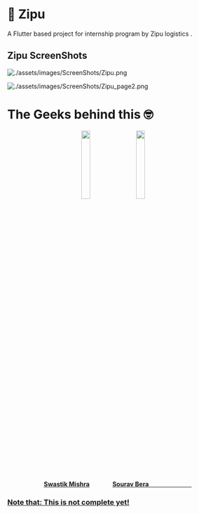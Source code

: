 # :rocket: Zipu
A Flutter based project for internship program by Zipu logistics .

## Zipu ScreenShots


![./assets/images/ScreenShots/Zipu.png](./assets/images/ScreenShots/Zipu.png)

![./assets/images/ScreenShots/Zipu_page2.png](./assets/images/ScreenShots/Zipu_page2.png)




<h1 align= "left"><b>The Geeks behind this 🤓</b></h1>

<p align="center">
<img width=20% src="https://avatars0.githubusercontent.com/u/11945973?s=50&u=631b3ec8f1cc7a2d3937cd8d60dd562887557ae2&v=4">&ensp;&ensp;&ensp;
<img width=20% src="https://avatars2.githubusercontent.com/u/53810519?s=50&u=c716c11e3e57faf13816af35ab6be152be1092b2&v=4">&ensp;&ensp;&ensp;

</p>

<h4 align="center">
<a href="https://github.com/Swastik2000">
<b>Swastik Mishra</b></a>&ensp;&ensp;&ensp;&ensp;&ensp;&ensp;&ensp;
<a href="https://github.com/Zeo-shark">
<b>Sourav Bera</b>&ensp;&ensp;&ensp;&ensp;&ensp;&ensp;&ensp;&ensp;&ensp;&ensp;&ensp;&ensp;&ensp;&ensp;
</h4>

### Note that: This is not complete yet!




